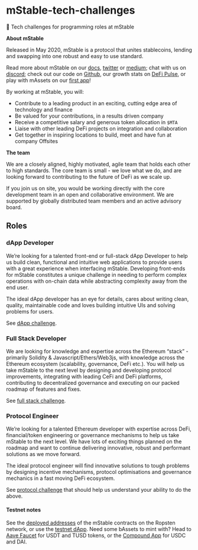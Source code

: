 # mStable-tech-challenges

🧩 Tech challenges for programming roles at mStable

**About mStable**

Released in May 2020, mStable is a protocol that unites stablecoins, lending and swapping into one robust and easy to use standard.

Read more about mStable on our [docs](https://docs.mstable.org/), [twitter](https://twitter.com/mstable_) or [medium](https://medium.com/mstable); chat with us on [discord](https://discord.com/invite/pgCVG7e); check out our code on [Github](https://github.com/mstable), our growth stats on [DeFi Pulse](https://defipulse.com/mstable), or play with mAssets on our [first app](https://app.mstable.org/)!

By working at mStable, you will:

- Contribute to a leading product in an exciting, cutting edge area of technology and finance
- Be valued for your contributions, in a results driven company
- Receive a competitive salary and generous token allocation in `$MTA`
- Liaise with other leading DeFi projects on integration and collaboration
- Get together in inspiring locations to build, meet and have fun at company Offsites

**The team**

We are a closely aligned, highly motivated, agile team that holds each other to high standards. The core team is small - we love what we do, and are looking forward to contributing to the future of DeFi as we scale up.

If you join us on site, you would be working directly with the core development team in an open and collaborative environment. We are supported by globally distributed team members and an active advisory board.

## Roles

### dApp Developer

We’re looking for a talented front-end or full-stack dApp Developer to help us build clean, functional and intuitive web applications to provide users with a great experience when interfacing mStable. Developing front-ends for mStable constitutes a unique challenge in needing to perform complex operations with on-chain data while abstracting complexity away from the end user.

The ideal dApp developer has an eye for details, cares about writing clean, quality, maintainable code and loves building intuitive UIs and solving problems for users.

See [dApp challenge](./dapp-developer/README.md).

### Full Stack Developer

We are looking for knowledge and expertise across the Ethereum “stack” - primarily Solidity & Javascript/Ethers/Web3js, with knowledge across the Ethereum ecosystem (scalability, governance, DeFi etc.). You will help us take mStable to the next level by designing and developing protocol improvements, integrating with leading CeFi and DeFi platforms, contributing to decentralized governance and executing on our packed roadmap of features and fixes.

See [full stack challenge](./full-stack/README.md).

### Protocol Engineer

We’re looking for a talented Ethereum developer with expertise across DeFi, financial/token engineering or governance mechanisms to help us take mStable to the next level. We have lots of exciting things planned on the roadmap and want to continue delivering innovative, robust and performant solutions as we move forward.

The ideal protocol engineer will find innovative solutions to tough problems by designing incentive mechanisms, protocol optimisations and governance mechanics in a fast moving DeFi ecosystem.

See [protocol challenge](./protocol-developer/README.md) that should help us understand your ability to do the above.

#### Testnet notes

See the [deployed addresses](https://docs.mstable.org/protocol/deployed-addresses) of the mStable contracts on the Ropsten network, or use the [testnet dApp](https://app-dot-mstable-staging.appspot.com/). Need some bAssets to mint with? Head to [Aave Faucet](https://testnet.aave.com/faucet) for USDT and TUSD tokens, or the [Compound App](https://app.compound.finance/Asset/cUSDC) for USDC and DAI.
